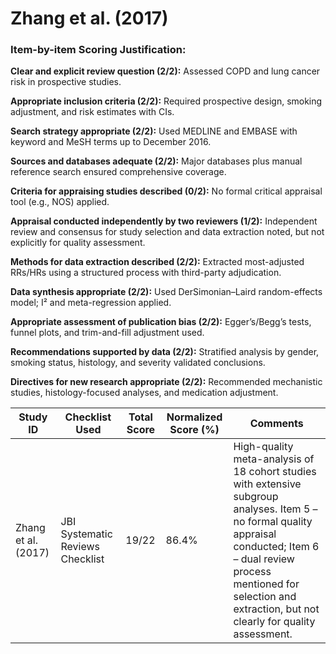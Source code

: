 # Zhang et al. (2017)

### Item-by-item Scoring Justification:

**Clear and explicit review question (2/2):** Assessed COPD and lung cancer risk in prospective studies.

**Appropriate inclusion criteria (2/2):** Required prospective design, smoking adjustment, and risk estimates with CIs.

**Search strategy appropriate (2/2):** Used MEDLINE and EMBASE with keyword and MeSH terms up to December 2016.

**Sources and databases adequate (2/2):** Major databases plus manual reference search ensured comprehensive coverage.

**Criteria for appraising studies described (0/2):** No formal critical appraisal tool (e.g., NOS) applied.

**Appraisal conducted independently by two reviewers (1/2):** Independent review and consensus for study selection and data extraction noted, but not explicitly for quality assessment.

**Methods for data extraction described (2/2):** Extracted most-adjusted RRs/HRs using a structured process with third-party adjudication.

**Data synthesis appropriate (2/2):** Used DerSimonian–Laird random-effects model; I² and meta-regression applied.

**Appropriate assessment of publication bias (2/2):** Egger’s/Begg’s tests, funnel plots, and trim-and-fill adjustment used.

**Recommendations supported by data (2/2):** Stratified analysis by gender, smoking status, histology, and severity validated conclusions.

**Directives for new research appropriate (2/2):** Recommended mechanistic studies, histology-focused analyses, and medication adjustment.

| Study ID | Checklist Used | Total Score | Normalized Score (%) | Comments |
| --- | --- | --- | --- | --- |
| Zhang et al. (2017) | JBI Systematic Reviews Checklist | 19/22 | 86.4% | High-quality meta-analysis of 18 cohort studies with extensive subgroup analyses. Item 5 – no formal quality appraisal conducted; Item 6 – dual review process mentioned for selection and extraction, but not clearly for quality assessment. |
